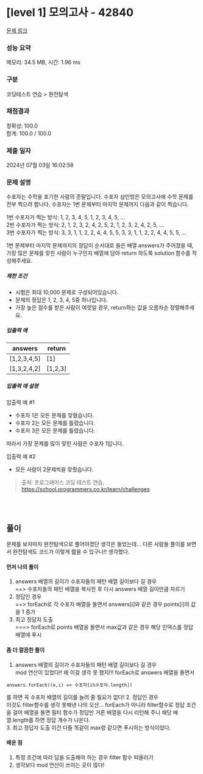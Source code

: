 # [level 1] 모의고사 - 42840 

[문제 링크](https://school.programmers.co.kr/learn/courses/30/lessons/42840) 

### 성능 요약

메모리: 34.5 MB, 시간: 1.96 ms

### 구분

코딩테스트 연습 > 완전탐색

### 채점결과

정확성: 100.0<br/>합계: 100.0 / 100.0

### 제출 일자

2024년 07월 03일 16:02:58

### 문제 설명

<p>수포자는 수학을 포기한 사람의 준말입니다. 수포자 삼인방은 모의고사에 수학 문제를 전부 찍으려 합니다. 수포자는 1번 문제부터 마지막 문제까지 다음과 같이 찍습니다.</p>

<p>1번 수포자가 찍는 방식: 1, 2, 3, 4, 5, 1, 2, 3, 4, 5, ...<br>
2번 수포자가 찍는 방식: 2, 1, 2, 3, 2, 4, 2, 5, 2, 1, 2, 3, 2, 4, 2, 5, ...<br>
3번 수포자가 찍는 방식: 3, 3, 1, 1, 2, 2, 4, 4, 5, 5, 3, 3, 1, 1, 2, 2, 4, 4, 5, 5, ...</p>

<p>1번 문제부터 마지막 문제까지의 정답이 순서대로 들은 배열 answers가 주어졌을 때, 가장 많은 문제를 맞힌 사람이 누구인지 배열에 담아 return 하도록 solution 함수를 작성해주세요.</p>

<h5>제한 조건</h5>

<ul>
<li>시험은 최대 10,000 문제로 구성되어있습니다.</li>
<li>문제의 정답은 1, 2, 3, 4, 5중 하나입니다.</li>
<li>가장 높은 점수를 받은 사람이 여럿일 경우, return하는 값을 오름차순 정렬해주세요.</li>
</ul>

<h5>입출력 예</h5>
<table class="table">
        <thead><tr>
<th>answers</th>
<th>return</th>
</tr>
</thead>
        <tbody><tr>
<td>[1,2,3,4,5]</td>
<td>[1]</td>
</tr>
<tr>
<td>[1,3,2,4,2]</td>
<td>[1,2,3]</td>
</tr>
</tbody>
      </table>
<h5>입출력 예 설명</h5>

<p>입출력 예 #1</p>

<ul>
<li>수포자 1은 모든 문제를 맞혔습니다.</li>
<li>수포자 2는 모든 문제를 틀렸습니다.</li>
<li>수포자 3은 모든 문제를 틀렸습니다.</li>
</ul>

<p>따라서 가장 문제를 많이 맞힌 사람은 수포자 1입니다.</p>

<p>입출력 예 #2</p>

<ul>
<li>모든 사람이 2문제씩을 맞췄습니다.</li>
</ul>


> 출처: 프로그래머스 코딩 테스트 연습, https://school.programmers.co.kr/learn/challenges

<br /><br />
## 풀이

문제를 보자마자 완전탐색으로 풀어야겠단 생각은 들었는데... 다른 사람들 풀이를 보면서 완전탐색도 코드가 이렇게 짧을 수 있구나!! 생각했다. 

#### 먼저 나의 풀이
1. answers 배열의 길이가 수포자들의 패턴 배열 길이보다 길 경우
<br />==> 수포자들의 패턴 배열을 복사한 후 다시 answers 배열 길이만큼 자르기
2. 정답인 경우
<br />==> forEach로 각 수포자 배열을 돌면서 answers[i]와 같은 경우 points[i]의 값을 1 증가
3. 최고 정답자 도출
<br />===> forEach로 points 배열을 돌면서 max값과 같은 경우 해당 인덱스를 정답 배열에 푸시

#### 좀 더 깔끔한 풀이
1. answers 배열의 길이가 수포자들의 패턴 배열 길이보다 길 경우
<br /> mod 연산이 있었다!! 왜 이걸 생각 못 했지!!! forEach로 answers 배열을 돌면서 
```
answers.forEach((e,i) => 수포자[i%수포자.length])
```
를 하면 꼭 수포자 배열의 길이를 늘려 줄 필요가 없다!
2. 정답인 경우
<br /> 이것도 filter함수를 생각 못해낸 나의 오산...
forEach가 아니라 filter함수로 정답 조건을 걸어 배열을 돌면 필터 함수가 정답만 거른 배열을 다시 리턴해 주니 해당 배열.length를 하면 정답 개수가 나온다.<br />
3. 최고 정답자 도출
이건 다들 똑같이 max랑 같으면 푸시하는 방식이었다. 

#### 배운 점
1. 특정 조건에 따라 답을 도출해야 하는 경우 filter 함수 떠올리기
2. 생각보다 mod 연산이 쓰이는 곳이 많다!
